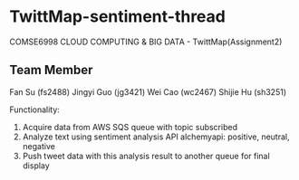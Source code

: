 TwittMap-sentiment-thread
=========================

COMSE6998 CLOUD COMPUTING & BIG DATA - TwittMap(Assignment2)

Team Member
-----------
Fan Su		 	(fs2488)
Jingyi	Guo		(jg3421)
Wei Cao         (wc2467)
Shijie Hu       (sh3251)

Functionality:
1. Acquire data from AWS SQS queue with topic subscribed
2. Analyze text using sentiment analysis API alchemyapi: positive, neutral, negative
3. Push tweet data with this analysis result to another queue for final display
